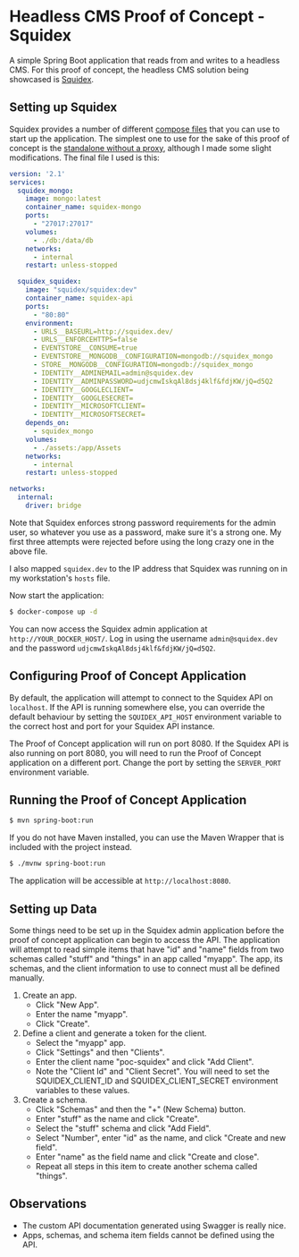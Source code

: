 # Headless CMS Proof of Concept - Squidex

A simple Spring Boot application that reads from and writes to a headless CMS. For this proof of concept, the headless
CMS solution being showcased is [Squidex](https://squidex.io/).

## Setting up Squidex

Squidex provides a number of different [compose files](https://github.com/Squidex/squidex-docker/) that you can use
to start up the application. The simplest one to use for the sake of this proof of concept is the [standalone
without a proxy](https://github.com/Squidex/squidex-docker/blob/master/standalone/docker-compose-noproxy.yml),
although I made some slight modifications. The final file I used is this:

```yml
version: '2.1'
services:
  squidex_mongo:
    image: mongo:latest
    container_name: squidex-mongo
    ports:
      - "27017:27017"
    volumes:
      - ./db:/data/db
    networks:
      - internal
    restart: unless-stopped

  squidex_squidex:
    image: "squidex/squidex:dev"
    container_name: squidex-api
    ports:
      - "80:80"
    environment:
      - URLS__BASEURL=http://squidex.dev/
      - URLS__ENFORCEHTTPS=false
      - EVENTSTORE__CONSUME=true
      - EVENTSTORE__MONGODB__CONFIGURATION=mongodb://squidex_mongo
      - STORE__MONGODB__CONFIGURATION=mongodb://squidex_mongo
      - IDENTITY__ADMINEMAIL=admin@squidex.dev
      - IDENTITY__ADMINPASSWORD=udjcmwIskqAl8dsj4klf&fdjKW/jQ=d5Q2
      - IDENTITY__GOOGLECLIENT=
      - IDENTITY__GOOGLESECRET=
      - IDENTITY__MICROSOFTCLIENT=
      - IDENTITY__MICROSOFTSECRET=
    depends_on:
      - squidex_mongo
    volumes:
      - ./assets:/app/Assets
    networks:
      - internal
    restart: unless-stopped

networks:
  internal:
    driver: bridge
```

Note that Squidex enforces strong password requirements for the admin user, so whatever you use as a password, make
sure it's a strong one. My first three attempts were rejected before using the long crazy one in the above file.

I also mapped `squidex.dev` to the IP address that Squidex was running on in my workstation's `hosts` file.

Now start the application:

```bash
$ docker-compose up -d
```

You can now access the Squidex admin application at `http://YOUR_DOCKER_HOST/`. Log in using the username
`admin@squidex.dev` and the password `udjcmwIskqAl8dsj4klf&fdjKW/jQ=d5Q2`.

## Configuring Proof of Concept Application

By default, the application will attempt to connect to the Squidex API on `localhost`. If the API is running
somewhere else, you can override the default behaviour by setting the `SQUIDEX_API_HOST` environment variable to
the correct host and port for your Squidex API instance.

The Proof of Concept application will run on port 8080. If the Squidex API is also running on port 8080, you will
need to run the Proof of Concept application on a different port. Change the port by setting the `SERVER_PORT`
environment variable.

## Running the Proof of Concept Application

```bash
$ mvn spring-boot:run
```

If you do not have Maven installed, you can use the Maven Wrapper that is included with the project instead.

```bash
$ ./mvnw spring-boot:run
```

The application will be accessible at `http://localhost:8080`.

## Setting up Data

Some things need to be set up in the Squidex admin application before the proof of concept application can begin to
access the API. The application will attempt to read simple items that have "id" and "name" fields from two schemas
called "stuff" and "things" in an app called "myapp". The app, its schemas, and the client information to use to
connect must all be defined manually.

1. Create an app.
   * Click "New App".
   * Enter the name "myapp".
   * Click "Create".
2. Define a client and generate a token for the client.
   * Select the "myapp" app.
   * Click "Settings" and then "Clients".
   * Enter the client name "poc-squidex" and click "Add Client".
   * Note the "Client Id" and "Client Secret". You will need to set the SQUIDEX_CLIENT_ID and SQUIDEX_CLIENT_SECRET
     environment variables to these values.
3. Create a schema.
   * Click "Schemas" and then the "+" (New Schema) button.
   * Enter "stuff" as the name and click "Create".
   * Select the "stuff" schema and click "Add Field".
   * Select "Number", enter "id" as the name, and click "Create and new field".
   * Enter "name" as the field name and click "Create and close".
   * Repeat all steps in this item to create another schema called "things".

## Observations

* The custom API documentation generated using Swagger is really nice.
* Apps, schemas, and schema item fields cannot be defined using the API.